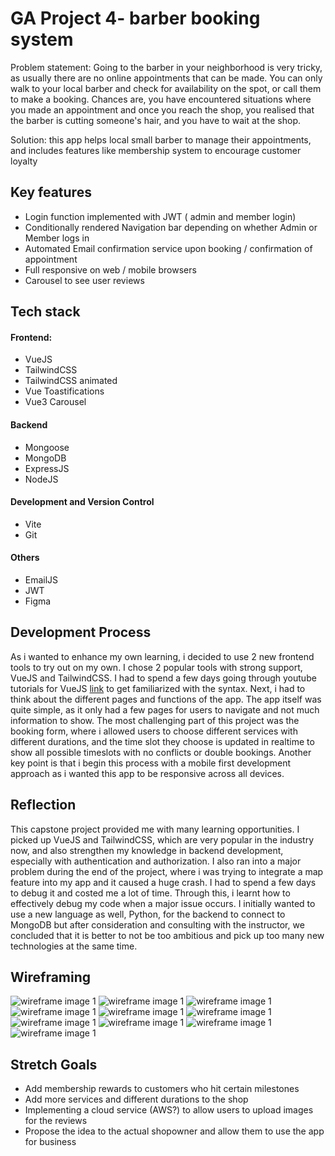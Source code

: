 # GA Project 4- barber booking system
Problem statement: Going to the barber in your neighborhood is very tricky, as usually there are no online appointments that can be made.
You can only walk to your local barber and check for availability on the spot, or call them to make a booking.
Chances are, you have encountered situations where you made an appointment and once you reach the shop, you realised that the barber is cutting someone's hair, and you have to wait at the shop.

Solution: this app helps local small barber to manage their appointments, and includes features like membership system to encourage customer loyalty

## Key features
- Login function implemented with JWT ( admin and member login)
- Conditionally rendered Navigation bar depending on whether Admin or Member logs in
- Automated Email confirmation service upon booking / confirmation of appointment
- Full responsive on web / mobile browsers
- Carousel to see user reviews

## Tech stack
#### Frontend: 
- VueJS
- TailwindCSS 
- TailwindCSS animated
- Vue Toastifications
- Vue3 Carousel

#### Backend
- Mongoose
- MongoDB 
- ExpressJS
- NodeJS

#### Development and Version Control
- Vite
- Git

#### Others
- EmailJS
- JWT
- Figma

## Development Process
As i wanted to enhance my own learning, i decided to use 2 new frontend tools to try out on my own. I chose 2 popular tools with strong support, VueJS and TailwindCSS. I had to spend a few days going through youtube tutorials for VueJS [link](https://www.youtube.com/watch?v=VeNfHj6MhgA&t=191s) to get familiarized with the syntax. Next, i had to think about the different pages and functions of the app. The app itself was quite simple, as it only had a few pages for users to navigate and not much information to show. The most challenging part of this project was the booking form, where i allowed users to choose different services with different durations, and the time slot they choose is updated in realtime to show all possible timeslots with no conflicts or double bookings. Another key point is that i begin this process with a mobile first development approach as i wanted this app to be responsive across all devices. 

## Reflection
This capstone project provided me with many learning opportunities. I picked up VueJS and TailwindCSS, which are very popular in the industry now, and also strengthen my knowledge in backend development, especially with authentication and authorization. I also ran into a major problem during the end of the project, where i was trying to integrate a map feature into my app and it caused a huge crash. I had to spend a few days to debug it and costed me a lot of time. Through this, i learnt how to effectively debug my code when a major issue occurs. I initially wanted to use a new language as well, Python, for the backend to connect to MongoDB but after consideration and consulting with the instructor, we concluded that it is better to not be too ambitious and pick up too many new technologies at the same time. 

## Wireframing
![wireframe image 1](wireframes\1.jpg)
![wireframe image 1](wireframes\2.jpg)
![wireframe image 1](wireframes\3.jpg)
![wireframe image 1](wireframes\4.jpg)
![wireframe image 1](wireframes\5.jpg)
![wireframe image 1](wireframes\6.jpg)
![wireframe image 1](wireframes\7.jpg)
![wireframe image 1](wireframes\8.jpg)
![wireframe image 1](wireframes\9.jpg)
![wireframe image 1](wireframes\10.jpg)


## Stretch Goals
- Add membership rewards to customers who hit certain milestones
- Add more services and different durations to the shop
- Implementing a cloud service (AWS?) to allow users to upload images for the reviews
- Propose the idea to the actual shopowner and allow them to use the app for business